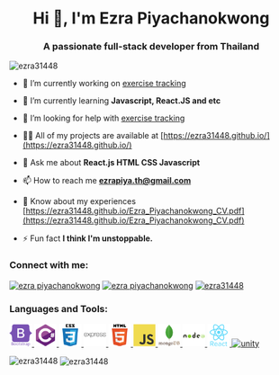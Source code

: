 <h1 align="center">Hi 👋, I'm Ezra Piyachanokwong</h1>
<h3 align="center">A passionate full-stack developer from Thailand</h3>

<p align="left"> <img src="https://komarev.com/ghpvc/?username=ezra31448&label=Profile%20views&color=0e75b6&style=flat" alt="ezra31448" /> </p>

- 🔭 I’m currently working on [exercise tracking](https://github.com/Ezra31448/client-mern-workshop)

- 🌱 I’m currently learning **Javascript, React.JS and etc**

- 🤝 I’m looking for help with [exercise tracking](https://github.com/Ezra31448/client-mern-workshop)

- 👨‍💻 All of my projects are available at [https://ezra31448.github.io/](https://ezra31448.github.io/)

- 💬 Ask me about **React.js HTML CSS Javascript**

- 📫 How to reach me **ezrapiya.th@gmail.com**

- 📄 Know about my experiences [https://ezra31448.github.io/Ezra_Piyachanokwong_CV.pdf](https://ezra31448.github.io/Ezra_Piyachanokwong_CV.pdf)

- ⚡ Fun fact **I think I'm unstoppable.**

<h3 align="left">Connect with me:</h3>
<p align="left">
<a href="https://linkedin.com/in/ezra piyachanokwong" target="blank"><img align="center" src="https://raw.githubusercontent.com/rahuldkjain/github-profile-readme-generator/master/src/images/icons/Social/linked-in-alt.svg" alt="ezra piyachanokwong" height="30" width="40" /></a>
<a href="https://fb.com/ezra piyachanokwong" target="blank"><img align="center" src="https://raw.githubusercontent.com/rahuldkjain/github-profile-readme-generator/master/src/images/icons/Social/facebook.svg" alt="ezra piyachanokwong" height="30" width="40" /></a>
<a href="https://instagram.com/ezra31448" target="blank"><img align="center" src="https://raw.githubusercontent.com/rahuldkjain/github-profile-readme-generator/master/src/images/icons/Social/instagram.svg" alt="ezra31448" height="30" width="40" /></a>
</p>

<h3 align="left">Languages and Tools:</h3>
<p align="left"> <a href="https://getbootstrap.com" target="_blank" rel="noreferrer"> <img src="https://raw.githubusercontent.com/devicons/devicon/master/icons/bootstrap/bootstrap-plain-wordmark.svg" alt="bootstrap" width="40" height="40"/> </a> <a href="https://www.w3schools.com/cs/" target="_blank" rel="noreferrer"> <img src="https://raw.githubusercontent.com/devicons/devicon/master/icons/csharp/csharp-original.svg" alt="csharp" width="40" height="40"/> </a> <a href="https://www.w3schools.com/css/" target="_blank" rel="noreferrer"> <img src="https://raw.githubusercontent.com/devicons/devicon/master/icons/css3/css3-original-wordmark.svg" alt="css3" width="40" height="40"/> </a> <a href="https://expressjs.com" target="_blank" rel="noreferrer"> <img src="https://raw.githubusercontent.com/devicons/devicon/master/icons/express/express-original-wordmark.svg" alt="express" width="40" height="40"/> </a> <a href="https://www.w3.org/html/" target="_blank" rel="noreferrer"> <img src="https://raw.githubusercontent.com/devicons/devicon/master/icons/html5/html5-original-wordmark.svg" alt="html5" width="40" height="40"/> </a> <a href="https://developer.mozilla.org/en-US/docs/Web/JavaScript" target="_blank" rel="noreferrer"> <img src="https://raw.githubusercontent.com/devicons/devicon/master/icons/javascript/javascript-original.svg" alt="javascript" width="40" height="40"/> </a> <a href="https://www.mongodb.com/" target="_blank" rel="noreferrer"> <img src="https://raw.githubusercontent.com/devicons/devicon/master/icons/mongodb/mongodb-original-wordmark.svg" alt="mongodb" width="40" height="40"/> </a> <a href="https://nodejs.org" target="_blank" rel="noreferrer"> <img src="https://raw.githubusercontent.com/devicons/devicon/master/icons/nodejs/nodejs-original-wordmark.svg" alt="nodejs" width="40" height="40"/> </a> <a href="https://reactjs.org/" target="_blank" rel="noreferrer"> <img src="https://raw.githubusercontent.com/devicons/devicon/master/icons/react/react-original-wordmark.svg" alt="react" width="40" height="40"/> </a> <a href="https://unity.com/" target="_blank" rel="noreferrer"> <img src="https://www.vectorlogo.zone/logos/unity3d/unity3d-icon.svg" alt="unity" width="40" height="40"/> </a> </p>

<p><img align="left" src="https://github-readme-stats.vercel.app/api/top-langs?username=ezra31448&show_icons=true&locale=en&layout=compact" alt="ezra31448" /></p>

<p>&nbsp;<img align="center" src="https://github-readme-stats.vercel.app/api?username=ezra31448&show_icons=true&locale=en" alt="ezra31448" /></p>

